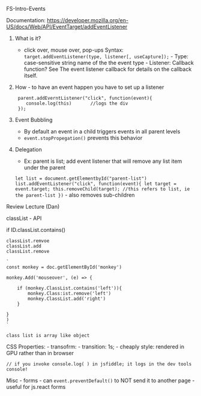 FS-Intro-Events

Documentation: https://developer.mozilla.org/en-US/docs/Web/API/EventTarget/addEventListener

1.  What is it?

    -   click over, mouse over, pop-ups
        Syntax:
        `target.addEventListener(type, listener[, useCapture]);` - Type: case-sensitive string name of the the event type - Listener: Callback function? See The event listener callback for details on the callback itself.

2.  How - to have an event happen you have to set up a listener

    ```let parent = document.getElementbyId("parent")
     parent.addEverntListener("click", function(event){
        console.log(this)       //logs the div
     });

    ```

3.  Event Bubbling
    -   By default an event in a child triggers events in all parent levels
    -   `event.stopPropegation()` prevents this behavior

4.  Delegation
    -   Ex: parent is list; add event listener that will remove any list item under the parent

    `let list = document.getElementbyId("parent-list") list.addEventListener("click", function(event){ let target = event.target; this.removeChild(target); //this refers to list, ie the parent-list })` - also removes sub-children

Review Lecture (Dan)

classList - API

if ID.classList.contains()

    classList.remvoe
    classList.add
    classList.remove

    `
    const monkey = doc.getElementById('monkey')

    monkey.Add('mouseover', (e) => {

        if (monkey.ClassList.contains('left')){
            monkey.Class:ist.remove('left')
            monkey.ClassList.add('right')
        }

    }
    )
    `

    class list is array like object

CSS Properties: - transofrm: - transition: 1s; - cheaply style: rendered in GPU rather than in browser

    // if you invoke console.log( ) in jsfiddle; it logs in the dev tools console!

Misc - forms - can `event.preventDefault()` to NOT send it to another page - useful for js.react forms
